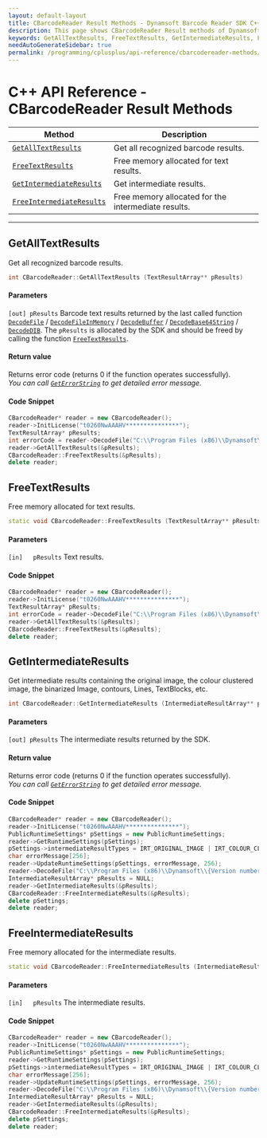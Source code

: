 ```yaml
---
layout: default-layout
title: CBarcodeReader Result Methods - Dynamsoft Barcode Reader SDK C++ Edition API Reference
description: This page shows CBarcodeReader Result methods of Dynamsoft Barcode Reader SDK C++ Edition.
keywords: GetAllTextResults, FreeTextResults, GetIntermediateResults, FreeIntermediateResults, result methods, CBarcodeReader, api reference, c++
needAutoGenerateSidebar: true
permalink: /programming/cplusplus/api-reference/cbarcodereader-methods/result-v7.6.0.html
---
```



# C++ API Reference - CBarcodeReader Result Methods

  | Method               | Description |
  |----------------------|-------------|
  | [`GetAllTextResults`](#getalltextresults) | Get all recognized barcode results. |
  | [`FreeTextResults`](#freetextresults) | Free memory allocated for text results. |
  | [`GetIntermediateResults`](#getintermediateresults) | Get intermediate results. |
  | [`FreeIntermediateResults`](#freeintermediateresults) | Free memory allocated for the intermediate results. |

  ---






  
## GetAllTextResults
Get all recognized barcode results.

```cpp
int CBarcodeReader::GetAllTextResults (TextResultArray** pResults)	
```   
   
#### Parameters
`[out] pResults` Barcode text results returned by the last called function [`DecodeFile`](decode.md#decodefile) / [`DecodeFileInMemory`](decode.md#decodefileinmemory) / [`DecodeBuffer`](decode.md#decodebuffer) / [`DecodeBase64String`](decode.md#decodebase64string) / [`DecodeDIB`](decode.md#decodedib). The `pResults` is allocated by the SDK and should be freed by calling the function [`FreeTextResults`](#freetextresults).

#### Return value
Returns error code (returns 0 if the function operates successfully).    
*You can call [`GetErrorString`](general.md#geterrorstring) to get detailed error message.*

#### Code Snippet
```cpp
CBarcodeReader* reader = new CBarcodeReader();
reader->InitLicense("t0260NwAAAHV***************");
TextResultArray* pResults;
int errorCode = reader->DecodeFile("C:\\Program Files (x86)\\Dynamsoft\\{Version number}\\Images\\AllSupportedBarcodeTypes.tif", "");
reader->GetAllTextResults(&pResults);
CBarcodeReader::FreeTextResults(&pResults);
delete reader;
```







## FreeTextResults
Free memory allocated for text results.

```cpp
static void CBarcodeReader::FreeTextResults (TextResultArray** pResults)
```   
   
#### Parameters
`[in]	pResults` Text results.

#### Code Snippet
```cpp
CBarcodeReader* reader = new CBarcodeReader();
reader->InitLicense("t0260NwAAAHV***************");
TextResultArray* pResults;
int errorCode = reader->DecodeFile("C:\\Program Files (x86)\\Dynamsoft\\{Version number}\\Images\\AllSupportedBarcodeTypes.tif", "");
reader->GetAllTextResults(&pResults);
CBarcodeReader::FreeTextResults(&pResults);
delete reader;
```







## GetIntermediateResults
Get intermediate results containing the original image, the colour clustered image, the binarized Image, contours, Lines, TextBlocks, etc.

```cpp
int CBarcodeReader::GetIntermediateResults (IntermediateResultArray** pResults) 
```   
   
#### Parameters
`[out] pResults` The intermediate results returned by the SDK.

#### Return value
Returns error code (returns 0 if the function operates successfully).    
*You can call [`GetErrorString`](general.md#geterrorstring) to get detailed error message.*

#### Code Snippet
```cpp
CBarcodeReader* reader = new CBarcodeReader();
reader->InitLicense("t0260NwAAAHV***************");
PublicRuntimeSettings* pSettings = new PublicRuntimeSettings;
reader->GetRuntimeSettings(pSettings);
pSettings->intermediateResultTypes = IRT_ORIGINAL_IMAGE | IRT_COLOUR_CLUSTERED_IMAGE | IRT_COLOUR_CONVERTED_GRAYSCALE_IMAGE;
char errorMessage[256];
reader->UpdateRuntimeSettings(pSettings, errorMessage, 256);
reader->DecodeFile("C:\\Program Files (x86)\\Dynamsoft\\{Version number}\\Images\\AllSupportedBarcodeTypes.tif", "");
IntermediateResultArray* pResults = NULL;
reader->GetIntermediateResults(&pResults);
CBarcodeReader::FreeIntermediateResults(&pResults);
delete pSettings;
delete reader;
```








## FreeIntermediateResults
Free memory allocated for the intermediate results.

```cpp
static void CBarcodeReader::FreeIntermediateResults (IntermediateResultArray** pResults)
```   
   
#### Parameters
`[in]	pResults` The intermediate results.

#### Code Snippet
```cpp
CBarcodeReader* reader = new CBarcodeReader();
reader->InitLicense("t0260NwAAAHV***************");
PublicRuntimeSettings* pSettings = new PublicRuntimeSettings;
reader->GetRuntimeSettings(pSettings);
pSettings->intermediateResultTypes = IRT_ORIGINAL_IMAGE | IRT_COLOUR_CLUSTERED_IMAGE | IRT_COLOUR_CONVERTED_GRAYSCALE_IMAGE;
char errorMessage[256];
reader->UpdateRuntimeSettings(pSettings, errorMessage, 256);
reader->DecodeFile("C:\\Program Files (x86)\\Dynamsoft\\{Version number}\\Images\\AllSupportedBarcodeTypes.tif", "");
IntermediateResultArray* pResults = NULL;
reader->GetIntermediateResults(&pResults);
CBarcodeReader::FreeIntermediateResults(&pResults);
delete pSettings;
delete reader;
```
